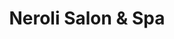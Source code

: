 ---
title: "Neroli Salon & Spa"
url: /milwaukee/neroli-salon-and-spa-east-saint-paul-avenue/
shop: hairdresser
---